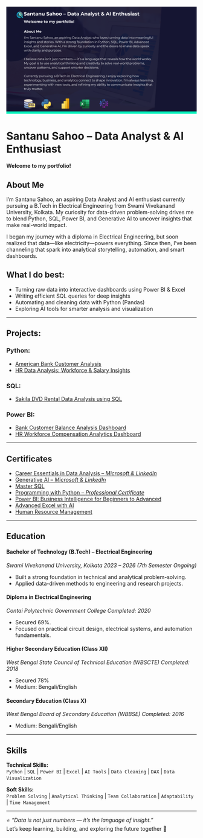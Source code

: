 ![](Blue%20Tosca%20Modern%20Bold%20Data%20Analysis%20Presentation%20(2).png)
# Santanu Sahoo – Data Analyst & AI Enthusiast

#### Welcome to my portfolio!  
## About Me

I’m Santanu Sahoo, an aspiring Data Analyst and AI enthusiast currently pursuing a B.Tech in Electrical Engineering from Swami Vivekanand University, Kolkata. My curiosity for data-driven problem-solving drives me to blend Python, SQL, Power BI, and Generative AI to uncover insights that make real-world impact.

I began my journey with a diploma in Electrical Engineering, but soon realized that data—like electricity—powers everything. Since then, I’ve been channeling that spark into analytical storytelling, automation, and smart dashboards.

## What I do best:
- Turning raw data into interactive dashboards using Power BI & Excel
- Writing efficient SQL queries for deep insights
- Automating and cleaning data with Python (Pandas)
- Exploring AI tools for smarter analysis and visualization

---

## Projects:
### Python:
- [American Bank Customer Analysis](https://github.com/santanusahoo-in/American_Bank_Data_Analysis-Python-)
- [HR Data Analysis: Workforce & Salary Insights](https://github.com/santanusahoo-in/HR-Data-Analysis-Workforce-Salary-Insights-Dashboard-Python-)
### SQL: 
- [Sakila DVD Rental Data Analysis using SQL](https://github.com/santanusahoo-in/Sakila-DVD-Rental-Data-Analysis-using-SQL)
### Power BI:
- [Bank Customer Balance Analysis Dashboard](https://github.com/santanusahoo-in/Bank-Customer-Balance-Analysis-Dashboard-Power-BI-)
- [HR Workforce Compensation Analytics Dashboard](https://github.com/santanusahoo-in/HR-Workforce-Compensation-Analytics-Dashboard-Power-BI-)


---

## Certificates
- [Career Essentials in Data Analysis – *Microsoft & LinkedIn*](https://github.com/santanusahoo-in/Certificates_in/blob/main/Certificates/CertificateOfCompletion_Career%20Essentials%20in%20Data%20Analysis%20by%20Microsoft%20and%20LinkedIn.pdf)  
- [Generative AI – *Microsoft & LinkedIn*](https://github.com/santanusahoo-in/Certificates_in/blob/5519e0821831324a5210d65e70250e7d63ff5d32/Certificates/CertificateOfCompletion_Career%20Essentials%20in%20Generative%20AI%20by%20Microsoft%20and%20LinkedIn.pdf)  
- [Master SQL](https://github.com/santanusahoo-in/Certificates_in/blob/main/Certificates/CertificateOfCompletion_Master%20SQL%20for%20Data%20Science.pdf)  
- [Programming with Python – *Professional Certificate*](https://github.com/santanusahoo-in/Certificates_in/blob/main/Certificates/CertificateOfCompletion_OpenEDG%20Python%20Institute%20Programming%20with%20Python%20Professional%20Certificate.pdf)  
- [Power BI: Business Intelligence for Beginners to Advanced](https://github.com/santanusahoo-in/Certificates_in/blob/fd4c5ee819dd80c1f97a8e762bb7b296b26cbb89/Certificates/UC-f96a4c53-fe40-49cf-8458-28e4f3b6e157.pdf)  
- [Advanced Excel with AI](https://github.com/santanusahoo-in/Certificates_in/blob/fd4c5ee819dd80c1f97a8e762bb7b296b26cbb89/Certificates/UC-68679eea-4eae-42db-9386-09900227f0a6.pdf)
- [Human Resource Management](https://github.com/santanusahoo-in/Certificates_in/blob/main/Certificates/CAN_38319242_5163989.pdf)

---

## Education
#### Bachelor of Technology (B.Tech) – Electrical Engineering
*Swami Vivekanand University, Kolkata
2023 – 2026 (7th Semester Ongoing)*
- Built a strong foundation in technical and analytical problem-solving.
- Applied data-driven methods to engineering and research projects.
#### Diploma in Electrical Engineering
*Contai Polytechnic Government College
Completed: 2020*
- Secured 69%.
- Focused on practical circuit design, electrical systems, and automation fundamentals.
#### Higher Secondary Education (Class XII)
*West Bengal State Council of Technical Education (WBSCTE)
Completed: 2018*
- Secured 78%
- Medium: Bengali/English
#### Secondary Education (Class X)
*West Bengal Board of Secondary Education (WBBSE)
Completed: 2016*
- Medium: Bengali/English

---

## Skills

**Technical Skills:**  
`Python` | `SQL` | `Power BI` | `Excel` | `AI Tools` | `Data Cleaning` | `DAX` | `Data Visualization`

**Soft Skills:**  
`Problem Solving` | `Analytical Thinking` | `Team Collaboration` | `Adaptability` | `Time Management`

---

⭐ *“Data is not just numbers — it’s the language of insight.”*  
Let’s keep learning, building, and exploring the future together 🚀


<!--
**santanusahoo-in/santanusahoo-in** is a ✨ _special_ ✨ repository because its `README.md` (this file) appears on your GitHub profile.

Here are some ideas to get you started:

- 🔭 I’m currently working on ...
- 🌱 I’m currently learning ...
- 👯 I’m looking to collaborate on ...
- 🤔 I’m looking for help with ...
- 💬 Ask me about ...
- 📫 How to reach me: ...
- 😄 Pronouns: ...
- ⚡ Fun fact: ...
-->
